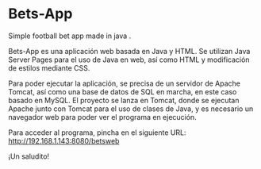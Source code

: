 # Bets-App
Simple football bet app made in java
.

Bets-App es una aplicación web basada en Java y HTML. Se utilizan Java Server Pages para el uso de Java en web,
así como HTML y modificación de estilos mediante CSS.

Para poder ejecutar la aplicación, se precisa de un servidor de Apache Tomcat, así como
una base de datos de SQL en marcha, en este caso basado en MySQL.
El proyecto se lanza en Tomcat, donde se ejecutan Apache junto con Tomcat para el uso
de clases de Java, y es necesario un navegador web para poder ver el programa
en ejecución.

Para acceder al programa, pincha en el siguiente URL: <http://192.168.1.143:8080/betsweb>

¡Un saludito!
